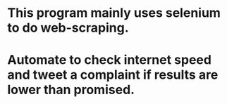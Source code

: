 # This program mainly uses selenium to do web-scraping.
# Automate to check internet speed and tweet a complaint if results are lower than promised.
